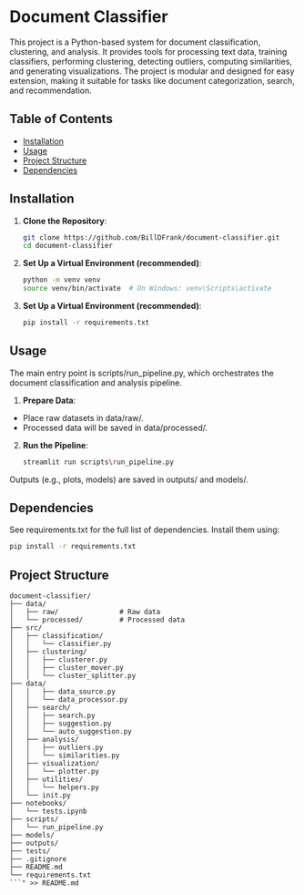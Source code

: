 # Document Classifier

This project is a Python-based system for document classification, clustering, and analysis. It provides tools for processing text data, training classifiers, performing clustering, detecting outliers, computing similarities, and generating visualizations. The project is modular and designed for easy extension, making it suitable for tasks like document categorization, search, and recommendation.

## Table of Contents

- [Installation](#installation)
- [Usage](#usage)
- [Project Structure](#project-structure)
- [Dependencies](#dependencies)

## Installation

1. **Clone the Repository**:

   ```bash
   git clone https://github.com/BillDFrank/document-classifier.git
   cd document-classifier

   ```

2. **Set Up a Virtual Environment (recommended)**:

   ```bash
   python -m venv venv
   source venv/bin/activate  # On Windows: venv\Scripts\activate

   ```

3. **Set Up a Virtual Environment (recommended)**:
   ```bash
   pip install -r requirements.txt
   ```

## Usage

The main entry point is scripts/run_pipeline.py, which orchestrates the document classification and analysis pipeline.

1. **Prepare Data**:

- Place raw datasets in data/raw/.
- Processed data will be saved in data/processed/.

2. **Run the Pipeline**:
   ```bash
   streamlit run scripts\run_pipeline.py
   ```

Outputs (e.g., plots, models) are saved in outputs/ and models/.

## Dependencies

See requirements.txt for the full list of dependencies. Install them using:

```bash
pip install -r requirements.txt
```

## Project Structure

````text
document-classifier/
├── data/
│   ├── raw/               # Raw data
│   └── processed/         # Processed data
├── src/
│   ├── classification/
│   │   └── classifier.py
│   ├── clustering/
│   │   ├── clusterer.py
│   │   ├── cluster_mover.py
│   │   └── cluster_splitter.py
├── data/
│   │   ├── data_source.py
│   │   └── data_processor.py
│   ├── search/
│   │   ├── search.py
│   │   ├── suggestion.py
│   │   └── auto_suggestion.py
│   ├── analysis/
│   │   ├── outliers.py
│   │   └── similarities.py
│   ├── visualization/
│   │   └── plotter.py
│   ├── utilities/
│   │   └── helpers.py
│   └── init.py
├── notebooks/
│   └── tests.ipynb
├── scripts/
│   └── run_pipeline.py
├── models/
├── outputs/
├── tests/
├── .gitignore
├── README.md
└── requirements.txt
```" >> README.md
````
